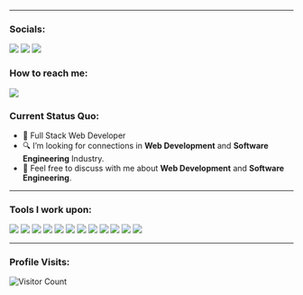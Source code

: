 
---

### Socials:

<a href="https://www.facebook.com/gnngtrrz/"><img src="https://img.shields.io/badge/FACEBOOK-black?style=for-the-badge&logo=facebook&logoColor=white&labelColor=blue"></a>
<a href="https://instagram.com/gnn.gtz"><img src="https://img.shields.io/badge/INSTAGRAM-black?style=for-the-badge&logo=instagram&logoColor=white&labelColor=hotpink"></a>
<a href="https://www.linkedin.com/in/gianne-paul-gutierrez-429326290/"><img src="https://img.shields.io/badge/LINKEDIN-black?style=for-the-badge&logo=linkedin&logoColor=white&labelColor=navy"></a>


### How to reach me:

<a href="mailto: giannepaulgutierrez@gmail.com">
<img src="https://img.shields.io/badge/giannepaulgutierrez%40gmail.com-black?style=for-the-badge&logo=gmail&logoColor=white&labelColor=red"></a>

### Current Status Quo:

- 💼 Full Stack Web Developer
- 🔍 I’m looking for connections in <strong>Web Development</strong> and <strong> Software Engineering</strong> Industry.
- 💬 Feel free to discuss with me about <strong>Web Development</strong> and <strong>Software Engineering</strong>.

---

### Tools I work upon:

<img src="https://img.shields.io/badge/HTML-black?style=for-the-badge&logo=HTML5&logoColor=white&labelColor=orange"> <img src="https://img.shields.io/badge/CSS-black?style=for-the-badge&logo=CSS3&logoColor=white&labelColor=navy"> <img src="https://img.shields.io/badge/BOOTSTRAP-black?style=for-the-badge&logo=bootstrap&logoColor=white&labelColor=darkviolet"> <img src="https://img.shields.io/badge/FIGMA-black?style=for-the-badge&logo=figma&logoColor=white&labelColor=orange"> <img src="https://img.shields.io/badge/JAVASCRIPT-black?style=for-the-badge&logo=javascript&logoColor=white&labelColor=yellow"> <img src="https://img.shields.io/badge/MONGODB-black?style=for-the-badge&logo=mongodb&logoColor=white&labelColor=green"> <img src="https://img.shields.io/badge/NODE.JS-black?style=for-the-badge&logo=node.js&logoColor=white&labelColor=green"> <img src="https://img.shields.io/badge/EXPRESS.JS-black?style=for-the-badge&logo=express&logoColor=white&labelColor=violet"> <img src="https://img.shields.io/badge/REACT.JS-black?style=for-the-badge&logo=react&logoColor=white&labelColor=blue"> <img src="https://img.shields.io/badge/GIT-black?style=for-the-badge&logo=git&logoColor=white&labelColor=orange"/> <img src="https://img.shields.io/badge/TYPESCRIPT-black?style=for-the-badge&logo=typescript&logoColor=white&labelColor=blue"> <img src="https://img.shields.io/badge/VSCODE-black?style=for-the-badge&logo=visual%20studio%20code&labelColor=blue"> 

[//]: <> (Credits: gnngtrrz)
[//]: <> (Credits: Last edited on: 12/11/23)

---

### Profile Visits:

![Visitor Count](https://profile-counter.glitch.me/{gnngtrrz}/count.svg)
